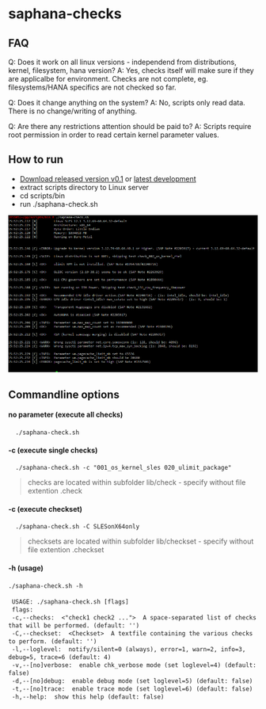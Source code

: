 # saphana-checks

## FAQ
Q: Does it work on all linux versions - independend from distributions, kernel, filesystem, hana version?
A: Yes, checks itself will make sure if they are applicalbe for environment. Checks are not complete, eg. filesystems/HANA specifics are not checked so far.

Q: Does it change anything on the system?
A: No, scripts only read data. There is no change/writing of anything.

Q: Are there any restrictions attention should be paid to?
A: Scripts require root permission in order to read certain kernel parameter values.

## How to run

* [Download released version v0.1](https://github.wdf.sap.corp/SAP-COE-HPTI/saphana-checks/releases/download/v0.1/saphana-checks-v0.1.zip) or [latest development](https://github.wdf.sap.corp/SAP-COE-HPTI/saphana-checks/archive/master.zip)
* extract scripts directory to Linux server
* cd scripts/bin
* run ./saphana-check.sh

![Example Output](/docs/Example-Output.png?raw=true "Example Output")

## Commandline options

#### no parameter    (execute all checks) 

``` 
  ./saphana-check.sh
```

#### -c    (execute single checks) 

``` 
  ./saphana-check.sh -c "001_os_kernel_sles 020_ulimit_package"
```
> checks are located within subfolder lib/check - specify without file extention .check


#### -c    (execute checkset) 

``` 
  ./saphana-check.sh -C SLESonX64only
```
> checksets are located within subfolder lib/checkset - specify without file extention .checkset


#### -h    (usage)
```
./saphana-check.sh -h

 USAGE: ./saphana-check.sh [flags]  
 flags:  
 -c,--checks:  <"check1 check2 ...">  A space-separated list of checks that will be performed. (default: '')
 -C,--checkset:  <Checkset>  A textfile containing the various checks to perform. (default: '')
 -l,--loglevel:  notify/silent=0 (always), error=1, warn=2, info=3, debug=5, trace=6 (default: 4)
 -v,--[no]verbose:  enable chk_verbose mode (set loglevel=4) (default: false)
 -d,--[no]debug:  enable debug mode (set loglevel=5) (default: false)
 -t,--[no]trace:  enable trace mode (set loglevel=6) (default: false)
 -h,--help:  show this help (default: false)
```

